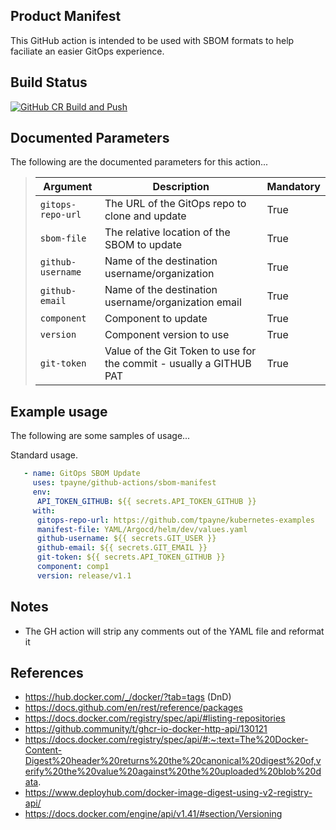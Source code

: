 Product Manifest
----------------
This GitHub action is intended to be used with SBOM formats to help faciliate an easier GitOps experience.

Build Status
------------
[![GitHub CR Build and Push](https://github.com/tpayne/github-actions/actions/workflows/main-build.yml/badge.svg?branch=main&event=push)](https://github.com/tpayne/github-actions/actions/workflows/main-build.yml)

Documented Parameters
---------------------
The following are the documented parameters for this action...


>| Argument | Description | Mandatory |
>| -------- | ----------- | --------- | 
>| `gitops-repo-url` | The URL of the GitOps repo to clone and update | True |
>| `sbom-file` | The relative location of the SBOM to update | True |
>| `github-username` | Name of the destination username/organization | True |
>| `github-email` | Name of the destination username/organization email | True |
>| `component` | Component to update | True |
>| `version` | Component version to use | True |
>| `git-token` | Value of the Git Token to use for the commit - usually a GITHUB PAT | True |

Example usage
-------------
The following are some samples of usage...

Standard usage.

```yaml
   - name: GitOps SBOM Update
     uses: tpayne/github-actions/sbom-manifest
     env:
      API_TOKEN_GITHUB: ${{ secrets.API_TOKEN_GITHUB }}
     with:
      gitops-repo-url: https://github.com/tpayne/kubernetes-examples
      manifest-file: YAML/Argocd/helm/dev/values.yaml
      github-username: ${{ secrets.GIT_USER }}
      github-email: ${{ secrets.GIT_EMAIL }}
      git-token: ${{ secrets.API_TOKEN_GITHUB }}
      component: comp1
      version: release/v1.1 
```

Notes
-----
- The GH action will strip any comments out of the YAML file and reformat it

References
----------
- https://hub.docker.com/_/docker/?tab=tags (DnD)
- https://docs.github.com/en/rest/reference/packages
- https://docs.docker.com/registry/spec/api/#listing-repositories
- https://github.community/t/ghcr-io-docker-http-api/130121
- https://docs.docker.com/registry/spec/api/#:~:text=The%20Docker-Content-Digest%20header%20returns%20the%20canonical%20digest%20of,verify%20the%20value%20against%20the%20uploaded%20blob%20data.
- https://www.deployhub.com/docker-image-digest-using-v2-registry-api/
- https://docs.docker.com/engine/api/v1.41/#section/Versioning
